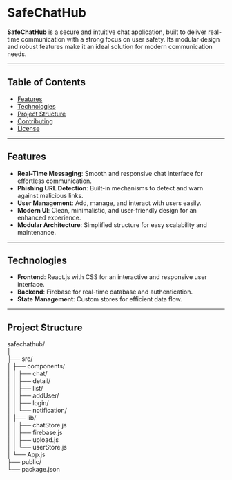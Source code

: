 # SafeChatHub  

**SafeChatHub** is a secure and intuitive chat application, built to deliver real-time communication with a strong focus on user safety. Its modular design and robust features make it an ideal solution for modern communication needs.  

---

## Table of Contents  
- [Features](#features)  
- [Technologies](#technologies)  
- [Project Structure](#project-structure)  
- [Contributing](#contributing)  
- [License](#license)  

---

## Features  
- **Real-Time Messaging**: Smooth and responsive chat interface for effortless communication.  
- **Phishing URL Detection**: Built-in mechanisms to detect and warn against malicious links.  
- **User Management**: Add, manage, and interact with users easily.  
- **Modern UI**: Clean, minimalistic, and user-friendly design for an enhanced experience.  
- **Modular Architecture**: Simplified structure for easy scalability and maintenance.  

---

## Technologies  
- **Frontend**: React.js with CSS for an interactive and responsive user interface.  
- **Backend**: Firebase for real-time database and authentication.  
- **State Management**: Custom stores for efficient data flow.  

---

## Project Structure

safechathub/  
│  
├── src/  
│   ├── components/  
│   │   ├── chat/  
│   │   ├── detail/  
│   │   ├── list/  
│   │   ├── addUser/  
│   │   ├── login/  
│   │   └── notification/  
│   ├── lib/  
│   │   ├── chatStore.js  
│   │   ├── firebase.js  
│   │   ├── upload.js  
│   │   └── userStore.js  
│   └── App.js  
├── public/  
└── package.json  

